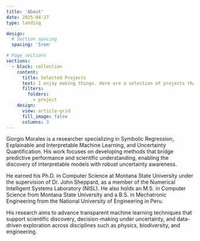 ```yaml
---
title: 'About'
date: 2025-04-27
type: landing

design:
  # Section spacing
  spacing: '5rem'

# Page sections
sections:
  - block: collection
    content:
      title: Selected Projects
      text: I enjoy making things. Here are a selection of projects that I have worked on over the years.
      filters:
        folders:
          - project
    design:
      view: article-grid
      fill_image: false
      columns: 3
---
```


Giorgio Morales is a researcher specializing in Symbolic Regression, Explainable and Interpretable 
Machine Learning, and Uncertainty Quantification. His work focuses on developing methods that bridge 
predictive performance and scientific understanding, enabling the discovery of interpretable models 
with robust uncertainty awareness.

He earned his Ph.D. in Computer Science at Montana State University under the supervision of 
Dr. John Sheppard, as a member of the Numerical Intelligent Systems Laboratory (NISL). 
He also holds an M.S. in Computer Science from Montana State University and a B.S. in Mechatronic 
Engineering from the National University of Engineering in Peru.

His research aims to advance transparent machine learning techniques that support scientific discovery, 
decision-making under uncertainty, and data-driven exploration across disciplines such as 
physics, biodiversity, and engineering.